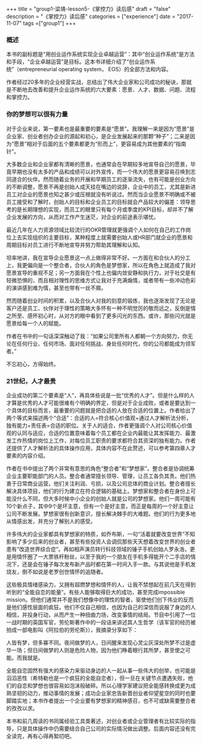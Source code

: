 +++
title = "group1-梁靖-lesson5-《掌控力》读后感"
draft = "false"
description = "《掌控力》读后感"
categories = ["experience"]
date = "2017-11-07"
tags =["group1"]
+++

### 概述

本书的副标题是“用创业运作系统实现企业卓越运营”：其中“创业运作系统”是方法和手段，“企业卓越运营”是目标。这本书详细介绍了“创业运作系统”（entrepreneurial operating system， EOS）的全部方法和内容。<br>

作者经过20多年的企业经营实战，总结出了伟大企业家和公司成功的秘诀，那就是不断地去改善和提升企业运作系统的六大要素：愿景、人才、数据、问题、流程和掌控力。<br>

### 你的梦想可以很有力量
对于企业来说，第一要素也是最重要的要素是“愿景”。我理解一来是因为“愿景”是企业家、创业者创办企业的源起和初心，是企业发展起来的那颗“种子”；二来是因为“愿景”相对于后面的五个要素都更为“形而上”，更容易成为其他要素的“指南针”。<br>

大多数企业和企业家都有清晰的愿景，也通常会在早期较多地宣导自己的愿景，毕竟早期也没有太多的产品和成绩可以对外宣传，而一个伟大的愿景更容易召唤到志同道合的伙伴。然而随着业务的开展和早期员工的逐渐流失，也有可能是创业方向的不断调整，愿景不再是创始人成天挂在嘴边的说辞，企业中的员工，尤其是新进员工对企业的愿景也知之甚少或压根就没有听说过。然而当企业愿景不明确或不被员工接受和了解时，创始人的目标和企业员工的目标就会产品较大的偏差：领导思考的是长期理想的实现，而员工的眼里只有每个月或季度的KPI目标，却并不了解企业发展的方向，从而对工作产生迷茫，对企业的前途表示堪忧。<br>

最近几年在人力资源领域比较流行的OKR管理就更强调个人如何在自己的工作岗位上去实现组织的主要目标，某种程度上就需要创始人或HR部门就企业的愿景和周期目标对员工进行不断地宣导并努力帮助其理解和认知。<br>

坦率地讲，我在宣导企业愿景这一点上做得非常不好。一方面在和合伙人的分工上，我更偏向是一个整合者，合伙人的角色是梦想家，所以在角色上就造成了我对愿景宣导的重视不足；另一方面我在个性上也偏内敛安静和执行力，对于社交是有轻微恐惧的，而且相对理性的思维方式让我对于充满煽情，或者带有一些冲动色彩的演讲感到难为情，甚至也带有一丝不屑。<br>

然而随着创业时间的积累，以及合伙人对我的刻意的锻炼，我也逐渐发现了无论是客户还是员工、伙伴对于理性的策略大多怀有一种不明觉厉的敬而远之，反倒是情之所至、感怀初心时，从对方的眼中看到了更多闪光的东西。或许，那些闪光就是愿景给每一个人的赋能。<br>

作者在书中的一句话深深触动了我：“如果公司里所有人都朝一个方向努力，你无论在任何行业、任何市场、面对任何挑战、身处任何时代，你的公司都能成为领军者。”<br>

不忘初心，方得始终。<br>

### 21世纪，人才最贵
企业成功的第二个要素是“人”，再具体些说是一批“优秀的人才”。但是什么样的人才算是优秀的人才可能很难有个明确的界定，但是对于企业成败，或者是要达到一个具体的目标而言，最重要的问题就是把合适的人放在合适的位置上。作者给出了两个等式来描述两个“合适”：合适的人=符合核心价值观+通过人才解析法分析，独有能力+责任表=合适的职位。关于人的适合，作者更强调个人对公司核心价值观的认同与适应，合适的位置意味着每个员工都在企业内最能让其发挥能力、最激发工作热情的岗位上工作，对每位员工职责的要求都符合其资深的独有能力。作者还提供了人才解析法的具体操作应用，具体内容不在此赘述，可以参考第四章人才要素的内容介绍。<br>

作者在书中提出了两个非常有意思的角色“整合者”和“梦想家”。整合者是协调统筹企业主要职能部门的人员。整合者通常擅长领导、管理，让员工各负其责。他们热衷于日常商业运营。他们关注利润、亏损，以及公司总体的商业计划。整合者擅长解决具体项目，他们的行为建立在符合逻辑的基础上。梦想家和整合者在身份上可能没什么不同，但大多时候中小企业的创始人就是公司的梦想家。他们一周可能有10个新点子，其中9个是坏主意，但有一个是好主意，而正是每周的一个好主意让公司不断发展。梦想家很有创新意识，擅长解决棘手的大难题。他们的行为更多地从情感出发，并充分了解别人的感受。<br>

许多伟大的企业家都具有梦想家的特质，如乔布斯，一句“活着就要改变世界”不知影响了多少后来的创业者，甚至有些投资人会调侃那些天天想着改变世界的创业者患有“改造世界综合症”。再如相声演员转行科技领域的锤子手机创始人罗永浩，更是用情怀圈了一大票铁杆粉丝，以至于我的一个朋友在手机多得能开个二手店的情况下，还是会在锤子每次发布新产品时都在第一时间入手一款。与其说他是手机发烧友，倒不如说是老罗创世情怀的追随者。<br>

这些极具情绪感染力，又拥有超燃梦想和情怀的人，让我不禁想起在前几天在得到听到的“全能自恋的能量”。有些人能够取得巨大的成功，甚至完成impossible mission。但他们通常并不是我们想像中的理性的智者，驱使他们创下伟业的反而是他们感性层面的疯狂。他们不仅自己相信，也因为自己的深信而说服了身边的人相信，并投身行动，从而产生一种扭曲力场，改变事情的结局。节目中引用了一位一战时期的英国军官，劳伦斯著作中的一段话来讲述其人生哲学（该军官的经历被拍成一部电影叫《阿拉伯的劳伦斯》），我摘录分享如下：<br>

人皆有梦，但多寡不同。夜间做梦的人，日间醒来发现心灵尘灰深处所梦不过是虚华一场；但日间做梦的人则是危险人物，因为他们睁着眼行其所梦，甚至使之可能。而我就是。<br>

全能自恋固然有强大的感染力来驱动身边的人一起从事一些伟大的创举，也可能是滔滔恶性（希特勒也是一个疯狂的全能自恋者），但一旦在关键节点遭遇失败，他们的自恋和梦想也很容易如泡沫般破碎。所以心理学家建议把全能感转换成更为成熟坚韧的动力，推动事情的发展；成功企业家忠告新晋创业者仰望星空的同时也要脚踏实地；本书作者提出一个企业要有梦想家的精神感召，也不可或缺需要整合者的孜孜以求。<br>

本书和前几周读的书同属经验工具类著述，对创业者或企业管理者有比较实际的指导，只是具体操作中仍需要结合自己公司的实际情况做出调整。后面内容还没有完全读完，再有心得再絮叨吧。<br>
